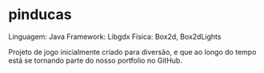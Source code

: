 pinducas
========

Linguagem: Java
Framework: Libgdx
Física: Box2d, Box2dLights


Projeto de jogo inicialmente criado para diversão, e que ao longo do tempo 
está se tornando parte do nosso portfolio no GitHub.
